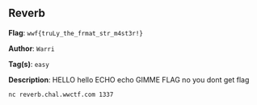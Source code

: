 ## Reverb

**Flag**: `wwf{truLy_the_frmat_str_m4st3r!}`

**Author**: `Warri`

**Tag(s)**: `easy`

**Description**: HELLO
hello
ECHO
echo
GIMME FLAG
no you dont get flag

`nc reverb.chal.wwctf.com 1337`
